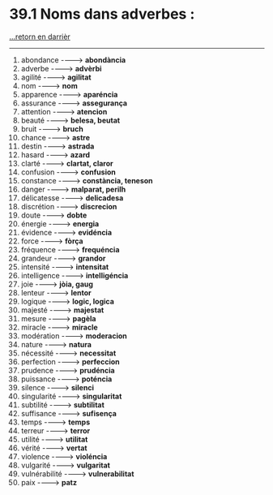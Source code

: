 # 39.1 Noms dans adverbes : 

[...retorn en darrièr](../../../menu_fiches.md)

---

1. abondance ----> **abondància**  
2. adverbe   ----> **advèrbi**
3. agilité   ----> **agilitat**
4. nom   ----> **nom**
5. apparence   ----> **aparéncia**
6. assurance   ----> **assegurança**
7. attention   ----> **atencion**
8. beauté   ----> **belesa, beutat**
9. bruit   ----> **bruch**
10. chance   ----> **astre**
11. destin ----> **astrada**
12. hasard ----> **azard**
13. clarté   ----> **clartat, claror**
14. confusion   ----> **confusion**
15. constance   ----> **constància, teneson**
16. danger   ----> **malparat, perilh**
17. délicatesse   ----> **delicadesa**
18. discrétion   ----> **discrecion**
19. doute   ----> **dobte**
20. énergie   ----> **energia**
21. évidence   ----> **evidéncia**
22. force   ----> **fòrça**
23. fréquence   ----> **frequéncia**
24. grandeur   ----> **grandor**
25. intensité   ----> **intensitat**
26. intelligence   ----> **intelligéncia**
27. joie   ----> **jòia, gaug**
28. lenteur   ----> **lentor**
29. logique   ----> **logic, logica**
30. majesté   ----> **majestat**
31. mesure   ----> **pagèla**
32. miracle   ----> **miracle**
33. modération   ----> **moderacion**
34. nature   ----> **natura**
35. nécessité   ----> **necessitat**
36. perfection   ----> **perfeccion**
37. prudence   ----> **prudéncia**
38. puissance   ----> **poténcia**
39. silence   ----> **silenci**
40. singularité   ----> **singularitat**
41. subtilité   ----> **subtilitat**
42. suffisance   ----> **sufisença**
43. temps   ----> **temps**
44. terreur   ----> **terror**
45. utilité   ----> **utilitat**
46. vérité   ----> **vertat**
47. violence   ----> **violéncia**
48. vulgarité   ----> **vulgaritat**
49. vulnérabilité   ----> **vulnerabilitat**
50. paix ----> **patz**